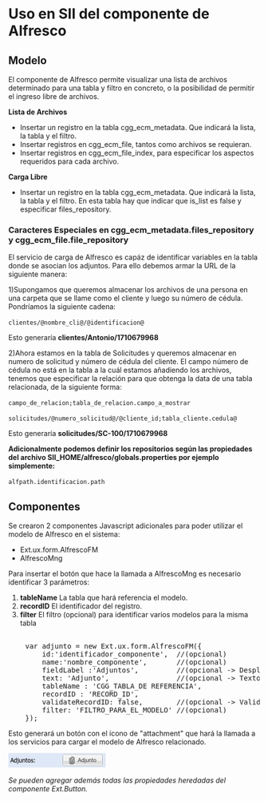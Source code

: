 # Uso en SII del componente de Alfresco

## Modelo

El componente de Alfresco permite visualizar una lista de archivos determinado para una tabla y filtro en concreto, o la posibilidad de permitir el ingreso libre de archivos.

**Lista de Archivos**

- Insertar un registro en la tabla cgg_ecm_metadata. Que indicará la lista, la tabla y el filtro.
- Insertar registros en cgg_ecm_file, tantos como archivos se requieran.
- Insertar registros en cgg_ecm_file_index, para especificar los aspectos requeridos para cada archivo.

**Carga Libre**

- Insertar un registro en la tabla cgg_ecm_metadata. Que indicará la lista, la tabla y el filtro. En esta tabla hay que indicar que is_list es false y especificar files_repository.


### Caracteres Especiales en cgg_ecm_metadata.files_repository y cgg_ecm_file.file_repository

El servicio de carga de Alfresco es capáz de identificar variables en la tabla donde se asocian los adjuntos. Para ello debemos armar la URL de la siguiente manera:

1)Supongamos que queremos almacenar los archivos de una persona en una carpeta que se llame como el cliente y luego su número de cédula. 
<br/>Pondríamos la siguiente cadena:

`clientes/@nombre_cli@/@identificacion@`

Esto generaría **clientes/Antonio/1710679968**

2)Ahora estamos en la tabla de Solicitudes y queremos almacenar en numero de solicitud y número de cédula del cliente. El campo número de cédula no está en la tabla a la cuál estamos añadiendo
los archivos, tenemos que especificar la relación para que obtenga la data de una tabla relacionada, de la siguiente forma:

`campo_de_relacion;tabla_de_relacion.campo_a_mostrar`

`solicitudes/@numero_solicitud@/@cliente_id;tabla_cliente.cedula@`

Esto generaría **solicitudes/SC-100/1710679968**

**Adicionalmente podemos definir los repositorios según las propiedades del archivo SII_HOME/alfresco/globals.properties por ejemplo simplemente:**

`alfpath.identificacion.path`

## Componentes

Se crearon 2 componentes Javascript adicionales para poder utilizar el modelo de Alfresco en el sistema:

- Ext.ux.form.AlfrescoFM
- AlfrescoMng

Para insertar el botón que hace la llamada a AlfrescoMng es necesario identificar 3 parámetros:

1. **tableName** La tabla que hará referencia el modelo.
2. **recordID** El identificador del registro.
3. **filter** El filtro (opcional) para identificar varios modelos para la misma tabla

<pre>   
    var adjunto = new Ext.ux.form.AlfrescoFM({
        id:'identificador_componente',  //(opcional)
        name:'nombre_componente',       //(opcional)
        fieldLabel :'Adjuntos',         //(opcional -> Despliega la etiqueta del comoponente. Si no se define, aparece solo el botón)
        text: 'Adjunto',                //(opcional -> Texto del botón)
        tableName : 'CGG_TABLA_DE REFERENCIA',
        recordID : 'RECORD_ID',
        validateRecordID: false,        //(opcional -> Valida que recordID tenga valor antes de ejecutarse)
        filter: 'FILTRO_PARA_EL_MODELO' //(opcional)
    });
</pre>
Esto generará un botón con el ícono de "attachment" que hará la llamada a los servicios para cargar el modelo de Alfresco relacionado.

![alt tag](./botonAlfresco.png)

*Se pueden agregar además todas las propiedades heredadas del componente Ext.Button.*